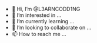 - 👋 Hi, I’m @L3ARNCODD1NG
- 👀 I’m interested in ...
- 🌱 I’m currently learning ...
- 💞️ I’m looking to collaborate on ...
- 📫 How to reach me ...

<!---
L3ARNCODD1NG/L3ARNCODD1NG is a ✨ special ✨ repository because its `README.md` (this file) appears on your GitHub profile.
You can click the Preview link to take a look at your changes.
--->
